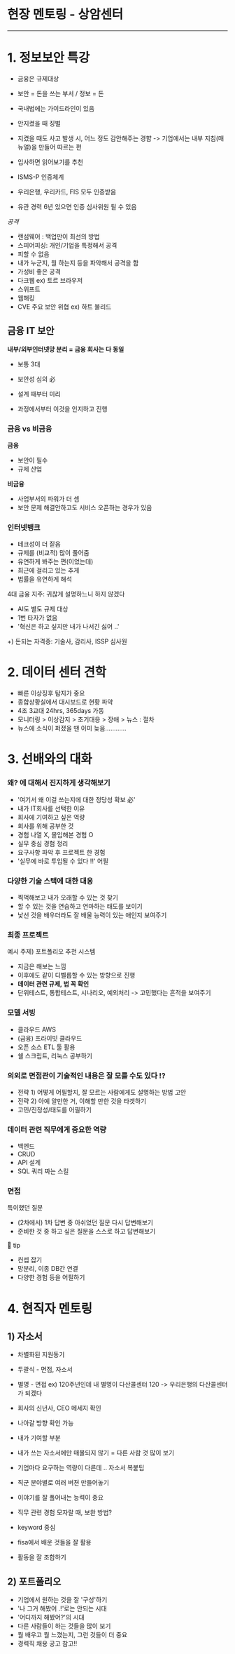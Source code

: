 # 현장 멘토링 - 상암센터

***

# 1. 정보보안 특강

- 금융은 규제대상
- 보안 = 돈을 쓰는 부서 / 정보 = 돈

- 국내법에는 가이드라인이 있음
- 안지켰을 때 징벌
- 지켰을 때도 사고 발생 시, 어느 정도 감안해주는 경햠
-> 기업에서는 내부 지침(매뉴얼)을 만들어 따르는 편
- 입사하면 읽어보기를 추천

- ISMS-P 인증체계
- 우리은행, 우리카드, FIS 모두 인증받음
- 유관 경력 6년 있으면 인증 심사위원 될 수 있음

*공격*
- 랜섬웨어 : 백업만이 최선의 방법
- 스피어피싱: 개인/기업을 특정해서 공격
- 피할 수 없음
- 내가 누군지, 뭘 하는지 등을 파악해서 공격을 함
- 가성비 좋은 공격
- 다크웹 ex) 토르 브라우저
- 스위프트
- 웹해킹
- CVE 주요 보안 위협 ex) 하트 불리드

## 금융 IT 보안

**내부/외부인터넷망 분리 = 금융 회사는 다 동일**
- 보통 3대

- 보안성 심의 必 
- 설계 때부터 미리
- 과정에서부터 이것을 인지하고 진행

### 금융 vs 비금융

**금융**
- 보안이 필수
- 규제 산업

**비금융**
- 사업부서의 파워가 더 셈
- 보안 문제 해결안하고도 서비스 오픈하는 경우가 있음

### 인터넷뱅크
- 테크성이 더 짙음
- 규제를 (비교적) 많이 풀어줌
- 유연하게 봐주는 편(이었는데)
- 최근에 걸리고 있는 추게
- 법률을 유연하게 해석

4대 금융 지주: 귀찮게 설명하느니 하지 않겠다
- AI도 별도 규제 대상
- 1번 타자가 없음
- '혁신은 하고 싶지만 내가 나서긴 싫어 ..'

+) 돈되는 자격증: 기술사, 감리사, ISSP 심사원

# 2. 데이터 센터 견학

- 빠른 이상징후 탐지가 중요
- 종합상황실에서 대시보드로 현황 파악
- 4조 3교대 24hrs, 365days 가동
- 모니터링 > 이상감지 > 초기대응 > 장애 > 뉴스 : 절차
- 뉴스에 소식이 퍼졌을 땐 이미 늦음............

# 3. 선배와의 대화

### 왜? 에 대해서 진지하게 생각해보기
- '여기서 왜 이걸 쓰는지에 대한 정당성 확보 必'
- 내가 IT회사를 선택한 이유
- 회사에 기여하고 싶은 역량
- 회사를 위해 공부한 것
- 경험 나열 X, 몰입해본 경험 O
- 실무 중심 경험 정리
- 요구사항 파악 후 프로젝트 한 경험
- '실무에 바로 투입될 수 있다 !!' 어필

### 다양한 기술 스택에 대한 대응
- 찍먹해보고 내가 오래할 수 있는 것 찾기
- 할 수 있는 것을 연습하고 연마하는 태도를 보이기
- 낯선 것을 배우더라도 잘 배울 능력이 있는 애인지 보여주기

### 최종 프로젝트
예시 주제) 포트폴리오 추천 시스템
- 지금은 해보는 느낌
- 이후에도 같이 디벨롭할 수 있는 방향으로 진행
- **데이터 관련 규제, 법 꼭 확인**
- 단위테스트, 통합테스트, 시나리오, 예외처리 -> 고민했다는 흔적을 보여주기

### 모델 서빙
- 클라우드 AWS
- (금융) 프라이빗 클라우드
- 오픈 소스 ETL 툴 활용
- 쉘 스크립트, 리눅스 공부하기

### 의외로 면접관이 기술적인 내용은 잘 모를 수도 있다 !?

- 전략 1) 어떻게 어필할지, 잘 모르는 사람에게도 설명하는 방법 고안
- 전략 2) 아예 알만한 거, 이해할 만한 것을 타겟하기
- 고민/진정성/태도를 어필하기

### 데이터 관련 직무에게 중요한 역량
- 백엔드
- CRUD
- API 설계
- SQL 쿼리 짜는 스킬

### 면접
특이했던 질문
- (2차에서) 1차 답변 중 아쉬었던 질문 다시 답변해보기
- 준비한 것 중 하고 싶은 질문을 스스로 하고 답변해보기

📍 tip
- 컨셉 잡기
- 망분리, 이종 DB간 연결
- 다양한 경험
등을 어필하기

# 4. 현직자 멘토링

## 1) 자소서

- 차별화된 지원동기
- 두괄식 - 면접, 자소서
- 별명 - 면접
ex) 120주년인데 내 별명이 다산콜센터 120 -> 우리은행의 다산콜센터가 되겠다
- 회사의 신년사, CEO 메세지 확인
- 나아갈 방향 확인 가능
- 내가 기여할 부분
- 내가 쓰는 자소서에만 매몰되지 않기 = 다른 사람 것 많이 보기

- 기업마다 요구하는 역량이 다른데 .. 자소서 복붙팁
- 직군 분야별로 여러 버젼 만들어놓기
- 이야기를 잘 풀어내는 능력이 중요

- 직무 관련 경험 모자랄 때, 보완 방법?
- keyword 중심
- fisa에서 배운 것들을 잘 활용 
- 활동을 잘 조합하기

## 2) 포트폴리오

- 기업에서 원하는 것을 잘 '구성'하기
- '나 그거 해봤어 .!'로는 안되는 시대
- '어디까지 해봤어?'의 시대
- 다른 사람들이 하는 것들을 많이 보기
- 뭘 배우고 뭘 느꼈는지, 그런 것들이 더 중요
- 경력직 채용 공고 참고!!

